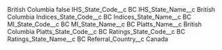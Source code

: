 <?xml version="1.0" encoding="UTF-8"?>
<CustomMetadata xmlns="http://soap.sforce.com/2006/04/metadata" xmlns:xsi="http://www.w3.org/2001/XMLSchema-instance" xmlns:xsd="http://www.w3.org/2001/XMLSchema">
    <label>British Columbia</label>
    <protected>false</protected>
    <values>
        <field>IHS_State_Code__c</field>
        <value xsi:type="xsd:string">BC</value>
    </values>
    <values>
        <field>IHS_State_Name__c</field>
        <value xsi:type="xsd:string">British Columbia</value>
    </values>
    <values>
        <field>Indices_State_Code__c</field>
        <value xsi:type="xsd:string">BC</value>
    </values>
    <values>
        <field>Indices_State_Name__c</field>
        <value xsi:type="xsd:string">BC</value>
    </values>
    <values>
        <field>MI_State_Code__c</field>
        <value xsi:type="xsd:string">BC</value>
    </values>
    <values>
        <field>MI_State_Name__c</field>
        <value xsi:type="xsd:string">BC</value>
    </values>
    <values>
        <field>Platts_Name__c</field>
        <value xsi:type="xsd:string">British Columbia</value>
    </values>
    <values>
        <field>Platts_State_Code__c</field>
        <value xsi:type="xsd:string">BC</value>
    </values>
    <values>
        <field>Ratings_State_Code__c</field>
        <value xsi:type="xsd:string">BC</value>
    </values>
    <values>
        <field>Ratings_State_Name__c</field>
        <value xsi:type="xsd:string">BC</value>
    </values>
    <values>
        <field>Referral_Country__c</field>
        <value xsi:type="xsd:string">Canada</value>
    </values>
</CustomMetadata>
